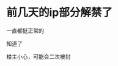 # 前几天的ip部分解禁了


一直都挺正常的

知道了

楼主小心，可能会二次被封<img src="static/image/smiley/yct/022.gif" smilieid="42" border="0" alt="" /><img id="aimg_AC2sZ" onclick="zoom(this, this.src, 0, 0, 0)" class="zoom" src="https://cdn.jsdelivr.net/gh/hishis/forum-master/public/images/patch.gif" onmouseover="img_onmouseoverfunc(this)" onload="thumbImg(this)" border="0" alt="" />
